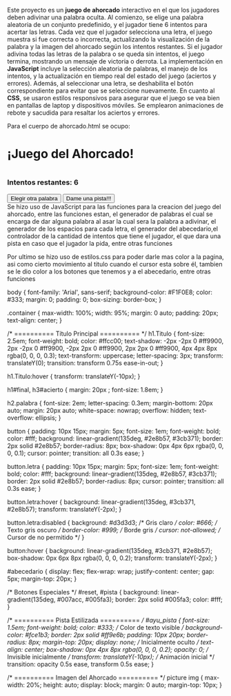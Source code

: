 Este proyecto es un **juego de ahorcado** interactivo en el que los jugadores deben adivinar una palabra oculta. Al comienzo, se elige una palabra aleatoria de un conjunto predefinido, y el jugador tiene 6 intentos para acertar las letras. Cada vez que el jugador selecciona una letra, el juego muestra si fue correcta o incorrecta, actualizando la visualización de la palabra y la imagen del ahorcado según los intentos restantes. Si el jugador adivina todas las letras de la palabra o se queda sin intentos, el juego termina, mostrando un mensaje de victoria o derrota. La implementación en **JavaScript** incluye la selección aleatoria de palabras, el manejo de los intentos, y la actualización en tiempo real del estado del juego (aciertos y errores). Además, al seleccionar una letra, se deshabilita el botón correspondiente para evitar que se seleccione nuevamente. En cuanto al **CSS**, se usaron estilos responsivos para asegurar que el juego se vea bien en pantallas de laptop y dispositivos móviles. Se emplearon animaciones de rebote y sacudida para resaltar los aciertos y errores. 

Para el cuerpo de ahorcado.html se ocupo: 

<!DOCTYPE html>
<html lang="en">

<head>
    <meta charset="UTF-8">
    <meta name="viewport" content="width=device-width, initial-scale=1.0">
    <title>Juego De Ahorcado</title>
    <link rel="stylesheet" href="estilos.css">
</head>

<body>
    <div class="container">
        <h1 class="Titulo">¡Juego del Ahorcado!</h1>
        <h1 id="final" class="zoom-in"></h1>
        <h3 id="acierto"></h3>
        <div class="flex-row no-wrap">
            <h2 class="palabra" id="palabra"></h2>
            <picture>
                <img src="img_1.png" alt="" id="img1" style="display:none;">
                <img src="img_2.png" alt="" id="img2" style="display:none;">
                <img src="img_3.png" alt="" id="img3" style="display:none;">
                <img src="img_4.png" alt="" id="img4" style="display:none;">
                <img src="img_5.png" alt="" id="img5" style="display:none;">
                <img src="img_6.png" alt="" id="img6" style="display:none;">
                <img src="img_7.png" alt="" id="img7" style="display:none;">
            </picture>
        </div>
        <div class="flex-row" id="oportunidades">
            <div class="col">
                <h3>Intentos restantes: <span id="intentos">6</span></h3>
            </div>
            <div class="col">
                <button onclick="iniciar()" id="reset">Elegir otra palabra</button>
                <button onclick="pista()" id="pista">Dame una pista!!!</button>
                <div id="ayu_pista" class="fade-in"></div>
            </div>
        </div>
        <div class="flex-row">
            <div class="col">
                <div class="flex-row" id="abecedario"></div>
            </div>
            <div class="col"></div>
        </div>
    </div>
</body>

</html>
Se hizo uso de JavaScript para las funciones para la creacion del juego del ahorcado, entre las funciones estan, el generador de palabras el cual se encarga de dar alguna palabra al asar la cual sera la palabra a adivinar, el generador de los espacios para cada letra, el generador del abecedario,el controlador de la cantidad de intentos que tiene el jugador, el que dara una pista en caso que el jugador la pida, entre otras funciones

   <script>
        // Conjunto de palabras 
        var palabras = [["conejo", "Un animal"], ["piña", "Es una fruta"], ["zapato", "Los utilizas en los pies"], ["pantalon", "Es una prenda de vestir"], ["telefono", "Tecnologia"], ["tequila", "Bebida alcholica"], ["pajaro", "ave"], ["perfume", "lo usamos para oler rico"], ["jugo", "Bebida"], ["flores", "En primavera hay muchas"], ["chamarra", "sirve para quitar el frio"], ["silla", "La ocupas para sentarte"], ["amor", "Sentimiento"]];

        // Palabra a adivinar
        var palabra = "";
        var num;
        var adivinar = [];
        var esp = document.getElementById("palabra");
        var conta = 6;
        var buttons = document.getElementsByClassName('letra');
        var btniniciar = document.getElementById("reset");

        function generadorPalabras() {
            num = Math.floor(Math.random() * palabras.length);
            palabra = palabras[num][0].toUpperCase();
            console.log(palabra);
        }

        function rayitas(length) {
            adivinar = Array(length).fill("__");
            esp.innerHTML = adivinar.join("  ");
        }

        function generarAbecedario(a, z) {
            var abecedarioDiv = document.getElementById("abecedario");
            abecedarioDiv.innerHTML = ""; // Asegurarse de que el contenedor esté
            var i = a.charCodeAt(0), j = z.charCodeAt(0);
            var letra = "";
            for (; i <= j; i++) {
                letra = String.fromCharCode(i).toUpperCase();
                abecedarioDiv.innerHTML += "<button value='" + letra + "' onclick='intento(\"" + letra + "\")' class='letra' id='" + letra + "'>" + letra + "</button>";
            }
            // Añadir la letra Ñ
            abecedarioDiv.innerHTML += "<button value='Ñ' onclick='intento(\"Ñ\")' class='letra' id='Ñ'>Ñ</button>";
        }

        function intento(letra) {
            const boton = document.getElementById(letra);
            boton.disabled = true; // Deshabilitar el botón
            if (palabra.includes(letra)) {
                for (var i = 0; i < palabra.length; i++) {
                    if (palabra[i] === letra) adivinar[i] = letra;
                }
                esp.innerHTML = adivinar.join("  ");
                document.getElementById("acierto").innerHTML = "¡Bien hecho!";
                document.getElementById("acierto").classList.add("acierto", "verde");
            } else {
                conta--;
                document.getElementById("intentos").innerHTML = conta;
                document.getElementById("acierto").innerHTML = "Fallaste, ¡intenta otra vez!";
                document.getElementById("acierto").classList.add("acierto", "rojo");
                document.getElementById("img" + (7 - conta)).style.display = "block";
                if (conta < 6) {
                    document.getElementById("img" + (6 - conta)).style.display = "none";
                }
            }
            compruebaFinal();
            setTimeout(function () {
                document.getElementById("acierto").className = "";
            }, 800);
        }


        function pista() {
            const pistaElemento = document.getElementById("ayu_pista");
            pistaElemento.innerHTML = palabras[num][1]; // Asignar la pista
            pistaElemento.style.opacity = "1"; // Asegurar visibilidad (por si usas animaciones)
            pistaElemento.style.transform = "translateY(0)"; // Resetear transformaciones (si las usas)
            pistaElemento.style.display = "block"; // Asegurarse de que se muestre
        }

        function compruebaFinal() {
            if (adivinar.indexOf("__") === -1) {
                document.getElementById("final").innerHTML = "Lo lograste, Felicidades!!!";
                document.getElementById("final").classList.add("zoom-in");
                document.getElementById("palabra").classList.add("encuadre");
                for (var i = 0; i < buttons.length; i++) {
                    buttons[i].disabled = true;
                }
                document.getElementById("reset").innerHTML = "Empezar";
                btniniciar.onclick = function () { location.reload(); };
            } else if (conta === 0) {
                document.getElementById("final").innerHTML = "Lo siento, perdiste. La palabra era " + palabra;
                document.getElementById("final").classList.add("zoom-in");
                for (var i = 0; i < buttons.length; i++) {
                    buttons[i].disabled = true;
                }
                document.getElementById("reset").innerHTML = "Empezar";
                btniniciar.onclick = function () { location.reload(); };
            }
        }

        function iniciar() {
            generadorPalabras();
            rayitas(palabra.length);
            generarAbecedario("a", "z");
            conta = 6;
            document.getElementById("intentos").innerHTML = conta;

            // Ocultar imágenes y pista
            for (var i = 1; i <= 7; i++) {
                document.getElementById("img" + i).style.display = "none";
            }
            document.getElementById("img1").style.display = "block";
            const pistaElemento = document.getElementById("ayu_pista");
            pistaElemento.style.display = "none";
            pistaElemento.style.opacity = "0";
            pistaElemento.style.transform = "translateY(-10px)";
        }

        window.onload = iniciar();
    </script>

Por ultimo se hizo uso de estilos.css para poder darle mas color a la pagina, asi como cierto movimiento al titulo cuando el cursor esta sobre él, tambien se le dio color a los botones que tenemos y a el abecedario, entre otras funciones 

body {
    font-family: 'Arial', sans-serif;
    background-color: #F1F0E8;
    color: #333;
    margin: 0;
    padding: 0;
    box-sizing: border-box;
}

.container {
    max-width: 100%;
    width: 95%;
    margin: 0 auto;
    padding: 20px;
    text-align: center;
}

/* ========== Título Principal ========== */
h1.Titulo {
    font-size: 2.5em;
    font-weight: bold;
    color: #ffcc00;
    text-shadow:
        -2px -2px 0 #ff9900,
        2px -2px 0 #ff9900,
        -2px 2px 0 #ff9900,
        2px 2px 0 #ff9900,
        4px 4px 8px rgba(0, 0, 0, 0.3);
    text-transform: uppercase;
    letter-spacing: 3px;
    transform: translateY(0);
    transition: transform 0.75s ease-in-out;
}

h1.Titulo:hover {
    transform: translateY(-10px);
}

h1#final, h3#acierto {
    margin: 20px ;
    font-size: 1.8em;
}

h2.palabra { 
    font-size: 2em;
    letter-spacing: 0.3em; 
    margin-bottom: 20px auto; 
    margin: 20px auto;
    white-space: nowrap;
    overflow: hidden;
    text-overflow: ellipsis;
}

button {
    padding: 10px 15px;
    margin: 5px;
    font-size: 1em;
    font-weight: bold;
    color: #fff;
    background: linear-gradient(135deg, #2e8b57, #3cb371);
    border: 2px solid #2e8b57;
    border-radius: 8px;
    box-shadow: 0px 4px 6px rgba(0, 0, 0, 0.1);
    cursor: pointer;
    transition: all 0.3s ease;
}

button.letra {
    padding: 10px 15px;
    margin: 5px;
    font-size: 1em;
    font-weight: bold;
    color: #fff;
    background: linear-gradient(135deg, #2e8b57, #3cb371);
    border: 2px solid #2e8b57;
    border-radius: 8px;
    cursor: pointer;
    transition: all 0.3s ease;
}

button.letra:hover {
    background: linear-gradient(135deg, #3cb371, #2e8b57);
    transform: translateY(-2px);
}

button.letra:disabled {
    background: #d3d3d3; /* Gris claro */
    color: #666;        /* Texto gris oscuro */
    border-color: #999; /* Borde gris */
    cursor: not-allowed; /* Cursor de no permitido */
}

button:hover {
    background: linear-gradient(135deg, #3cb371, #2e8b57);
    box-shadow: 0px 6px 8px rgba(0, 0, 0, 0.2);
    transform: translateY(-2px);
}

#abecedario {
    display: flex;
    flex-wrap: wrap;
    justify-content: center;
    gap: 5px;
    margin-top: 20px;
}

/* Botones Especiales */
#reset, #pista {
    background: linear-gradient(135deg, #007acc, #005fa3);
    border: 2px solid #005fa3;
    color: #fff;
}

/* ========== Pista Estilizada ========== */
#ayu_pista {
    font-size: 1.5em;
    font-weight: bold;
    color: #333; /* Color de texto visible */
    background-color: #fce1b3;
    border: 2px solid #ff9e6b;
    padding: 10px 20px;
    border-radius: 8px;
    margin-top: 20px;
    display: none; /* Inicialmente oculto */
    text-align: center;
    box-shadow: 0px 4px 8px rgba(0, 0, 0, 0.2);
    opacity: 0; /* Invisible inicialmente */
    transform: translateY(-10px); /* Animación inicial */
    transition: opacity 0.5s ease, transform 0.5s ease;
}


/* ========== Imagen del Ahorcado ========== */
picture img {
    max-width: 20%;
    height: auto;
    display: block;
    margin: 0 auto;
    margin-top: 10px;
}
